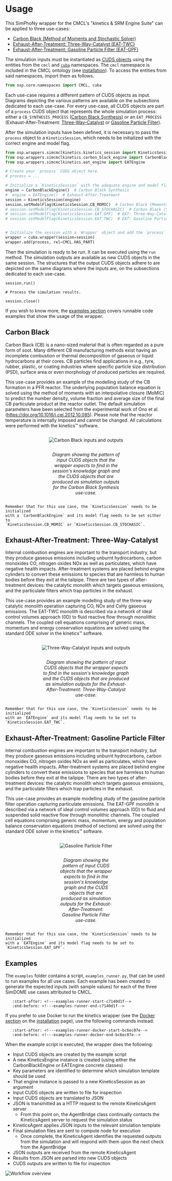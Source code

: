 # Usage

This SimPhoNy wrapper for the CMCL's "*k*inetics & SRM Engine Suite" can be 
applied to three use-cases:

- [Carbon Black (Method of Moments and Stochastic Solver)](#carbon-black)
- [Exhaust-After-Treatment: Three-Way-Catalyst (EAT-TWC)](#exhaust-after-treatment-three-way-catalyst)
- [Exhaust-After-Treatment: Gasoline Particle Filter (EAT-GPF)](#exhaust-after-treatment-gasoline-particle-filter)

The simulation inputs must be instantiated as 
[CUDS objects](https://simphony.readthedocs.io/en/v3.9.0/jupyter/cuds_api.html)
using the entities from the `cmcl` and 
[`cuba`](https://simphony.readthedocs.io/en/v3.9.0/working_with_ontologies.html#the-cuba-namespace)
namespaces. The `cmcl` namespace is included in the CMCL ontology (see 
[installation](installation.md)). To access the entities from said namespaces,
import them as follows.

```python
from osp.core.namespaces import CMCL, cuba 
```

Each use-case requires a different pattern of CUDS objects as input. Diagrams
depicting the various patterns are available on the subsections dedicated to 
each use-case. For every use-case, all CUDS objects are part of a `process`
CUDS object that represents the whole simulation process: either a 
`CB_SYNTHESIS_PROCESS` 
([Carbon Black Synthesis](#carbon-black)) or an `EAT_PROCESS`
(Exhaust-After-Treatment: 
[Three-Way-Catalyst](#exhaust-after-treatment-three-way-catalyst) or
[Gasoline Particle Filter](#exhaust-after-treatment-gasoline-particle-filter)).

After the simulation inputs have been defined, it is necessary to pass the 
`process` object to a `KineticsSession`, which needs to be initialized with 
the correct engine and model flag.

```python
from osp.wrappers.simcmclkinetics.kinetics_session import KineticsSession
from osp.wrappers.simcmclkinetics.carbon_black_engine import CarbonBlackEngine
from osp.wrappers.simcmclkinetics.eat_engine import EATEngine

# Create your `process` CUDS object here.
# process = ...

# Initialize a `KineticsSession` with the adequate engine and model flag.
engine = CarbonBlackEngine()  # Carbon Black Synthesis
#  engine = EATEngine()  # Exhaust-After-Treatment
session = KineticsSession(engine)
session.setModelFlag(KineticsSession.CB_MOMIC)  # Carbon Black (Moments Method)
# session.setModelFlag(KineticsSession.CB_STOCHASIC)  # Carbon Black (Stochastic)
# session.setModelFlag(KineticsSession.EAT_GPF)  # EAT: Three-Way-Catalyst
# session.setModelFlag(KineticsSession.EAT_TWC)  # EAT: Gasoline Particle Filter


# Initialize the session with a `Wrapper` object and add the `process` to it.
wrapper = cuba.wrapper(session=session)
wrapper.add(process, rel=CMCL.HAS_PART)
```

Then the simulation is ready to be run. It can be executed using the `run`
method. The simulation outputs are available as new CUDS objects in the same
session. The structures that the output CUDS objects adhere to are depicted on
the same diagrams where the inputs are, on the subsections dedicated to each 
use-case.

```
session.run()

# Process the simulation results.

session.close()
```

If you wish to know more, the [examples section](#examples) covers runnable
code examples that show the usage of the wrapper.

## Carbon Black

Carbon Black (CB) is a nano-sized material that is often regarded as a pure 
form of soot. Many different CB manufacturing methods exist having an 
incomplete combustion or thermal decomposition of gaseous or liquid
hydrocarbons at their cores. CB particles find applications in e.g., tyre,
rubber, plastic, or coating industries where specific particle size
distribution (PSD), surface area or even morphology of produced particles are
required.

This use-case provides an example of the modelling study of the CB formation in
a PFR reactor. The underlying population balance equation is solved using the
method of moments with an interpolative closure (MoMIC) to predict the number
density, volume fraction and average size of the final CB particulate product
at the reactor outlet. The default simulation parameters have been selected
from the experimental work of Ono et al. 
(https://doi.org/10.1016/j.cej.2012.10.085). Please note that the reactor 
temperature is internally imposed and cannot be changed. All calculations were
performed with the kinetics™ software.

<figure style="display: table; text-align:center; margin-left: auto; margin-right:auto">

![Carbon Black inputs and outputs](./static/graph_pattern_cb.drawio.svg)

<figcaption style="display: table-caption; caption-side: bottom; text-align:center">

_Diagram showing the pattern of input CUDS objects that the wrapper expects to
find in the session's knowledge graph and the CUDS objects that are produced 
as simulation outputs for the Carbon Black Synthesis use-case._

</figcaption>
    
</figure>

```{note}
Remember that for this use case, the `KineticsSession` needs to be initialized
with a `CarbonBlackEngine` and its model flag needs to be set either to 
`KineticsSession.CB_MOMIC` or `KineticsSession.CB_STOCHASIC`. 
```

## Exhaust-After-Treatment: Three-Way-Catalyst

Internal combustion engines are important to the transport industry, but they 
produce gaseous emissions including unburnt hydrocarbons, carbon monoxides CO,
nitrogen oxides NOx as well as particulates, which have negative health 
impacts. After-treatment systems are placed behind engine cylinders to convert
these emissions to species that are harmless to human bodies before they exit 
at the tailpipe. There are two types of after-treatment devices: the catalytic
monolith which targets gaseous emissions, and the particulate filters which
trap particles in the exhaust.

This use-case provides an example modelling study of the three-way catalytic
monolith operation capturing CO, NOx and CxHy gaseous emissions. The EAT-TWC
monolith is described via a network of ideal control volumes approach (0D) to
fluid reactive flow through monolithic channels. The coupled cell equations
comprising of generic mass, momentum and energy conservation equations are
solved using the standard ODE solver in the kinetics™ software.

<figure style="display: table; text-align:center; margin-left: auto; margin-right:auto">

![Three-Way-Catalyst inputs and outputs](./static/graph_pattern_eat_twc.drawio.svg)

<figcaption style="display: table-caption; caption-side: bottom; text-align:center">

_Diagram showing the pattern of input CUDS objects that the wrapper expects to
find in the session's knowledge graph and the CUDS objects that are produced 
as simulation outputs for the Exhaust-After-Treatment: Three-Way-Catalyst
use-case._

</figcaption>
    
</figure>

```{note}
Remember that for this use case, the `KineticsSession` needs to be initialized
with an `EATEngine` and its model flag needs to be set to 
`KineticsSession.EAT_TWC`. 
```

## Exhaust-After-Treatment: Gasoline Particle Filter

Internal combustion engines are important to the transport industry, but they
produce gaseous emissions including unburnt hydrocarbons, carbon monoxides CO,
nitrogen oxides NOx as well as particulates, which have negative health 
impacts. After-treatment systems are placed behind engine cylinders to convert
these emissions to species that are harmless to human bodies before they exit
at the tailpipe. There are two types of after-treatment devices: the catalytic
monolith which targets gaseous emissions, and the particulate filters which
trap particles in the exhaust.

This use-case provides an example modelling study of the gasoline particle
filter operation capturing particulate emissions. The EAT-GPF monolith is
described via a network of ideal control volumes approach (0D) to fluid and
suspended solid reactive flow through monolithic channels. The coupled cell
equations comprising generic mass, momentum, energy and population balance
conservation equations (method of sections) are solved using the standard ODE
solver in the kinetics™ software.

<figure style="display: table; text-align:center; margin-left: auto; margin-right:auto">

![Gasoline Particle Filter](./static/graph_pattern_eat_gpf.drawio.svg)

<figcaption style="display: table-caption; caption-side: bottom; text-align:center">

_Diagram showing the pattern of input CUDS objects that the wrapper expects to
find in the session's knowledge graph and the CUDS objects that are produced 
as simulation outputs for the Exhaust-After-Treatment: Gasoline Particle Filter
use-case._

</figcaption>
    
</figure>

```{note}
Remember that for this use case, the `KineticsSession` needs to be initialized
with a `EATEngine` and its model flag needs to be set to 
`KineticsSession.EAT_GPF`. 
```

## Examples

The `examples` folder contains a script, `examples_runner.py`, that can be used
to run examples for all use cases. Each example has been created to generate 
the expected inputs (with sample values) for each of the three SimDOME use 
cases attributed to CMCL.

```{include} ../README.md
   :start-after: <!---examples-runner-start-c7140d1f-->
   :end-before: <!---examples-runner-end-c7140d1f-->
```

If you prefer to use Docker to run the kinetics wrapper (see the
[Docker section](installation.md#Docker) on the [installation](installation.md)
page), use the following commands instead:

```{include} ../README.md
   :start-after: <!---examples-runner-docker-start-bc6ec07e-->
   :end-before: <!---examples-runner-docker-end-bc6ec07e-->
```

When the example script is executed, the wrapper does the following:

- Input CUDS objects are created by the example script
- A new KineticsEngine instance is created (using either the CarbonBlackEngine 
  or EATEngine concrete classes)
- Key parameters are identified to determine which simulation template should 
  be used
- That engine instance is passed to a new KineticsSession as an argument
- Input CUDS objects are written to file for inspection
- Input CUDS objects are translated to JSON
- JSON is transmitted as a HTTP request to the remote KineticsAgent server
	- From this point on, the AgentBridge class continually contacts the
      KineticsAgent server to request the simulation status
- KineticsAgent applies JSON inputs to the relevant simulation template
- Final simulation files are sent to compute node for execution
	- Once complete, the KineticsAgent identifies the requested outputs from
      the simulation and will respond with them upon the next check from the
      AgentBridge
- JSON outputs are received from the remote KineticsAgent
- Results from JSON are parsed into new CUDS objects
- CUDS outputs are written to file for inspection

![Workflow overview](static/technical-overview.JPG)
